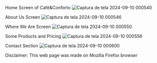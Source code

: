 Home Screen of Café&Conforto
![Captura de tela 2024-09-10 000540](https://github.com/user-attachments/assets/db92620f-5471-4185-9b94-63ed64a75bb2)

About Us Screen
![Captura de tela 2024-09-10 000546](https://github.com/user-attachments/assets/088f7e20-3e55-43b2-8487-70a36c6c964d)

Where We Are Screen
![Captura de tela 2024-09-10 000550](https://github.com/user-attachments/assets/dbe72424-0bd1-40fb-8b39-06270969f610)

Some Products and Pricing
![Captura de tela 2024-09-10 000556](https://github.com/user-attachments/assets/87423352-1f00-4745-9df0-47223337925d)

Contact Section
![Captura de tela 2024-09-10 000600](https://github.com/user-attachments/assets/1aaf42a6-db61-418e-b196-a659de943197)

Disclaimer: This web page was made on Mozilla Firefox browser
